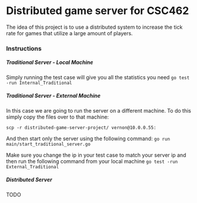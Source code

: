 # Distributed game server for CSC462
The idea of this project is to use a distributed system to increase the tick rate for games that utilize a large amount of players.

### Instructions
##### Traditional Server - Local Machine
Simply running the test case will give you all the statistics you need
```go test -run Internal_Traditional```
##### Traditional Server - External Machine
In this case we are going to run the server on a different machine. To do this simply copy the files over to that machine:

```scp -r distributed-game-server-project/ vernon@10.0.0.55:```

And then start only the server using the following command:
```go run main/start_traditional_server.go```

Make sure you change the ip in your test case to match your server ip and then run the following command from your local machine
```go test -run External_Traditional```

##### Distributed Server
TODO